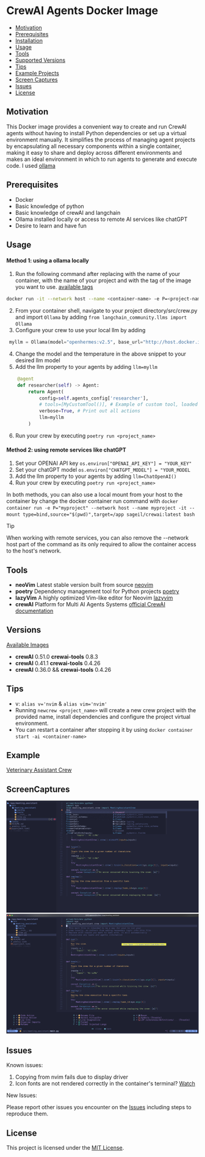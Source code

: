 # CrewAI Agents Docker Image

- [Motivation](#motivation)
- [Prerequisites](#prerequisites)
- [Installation](#installation)
- [Usage](#usage)
- [Tools](#tools)
- [Supported Versions](#versions)
- [Tips](#tips)
- [Example Projects](#examples)
- [Screen Captures](#ScreenCaptures)
- [Issues](#issues)
- [License](#license)

## Motivation

This Docker image provides a convenient way to create and run CrewAI agents without having to install Python dependencies or set up a virtual environment manually. It simplifies the process of managing agent projects by encapsulating all necessary components within a single container, making it easy to share and deploy across different environments and makes an ideal environment in which to run agents to generate and execute code. I used [ollama](https://ollama.com/)

## Prerequisites
- Docker
- Basic knowledge of python
- Basic knowledge of crewAI and langchain
- Ollama installed locally or access to remote AI services like chatGPT
- Desire to learn and have fun

## Usage
#### Method 1: using a ollama locally
1. Run the following command after replacing <container-name> with the name of your container, <project-name> with the name of your project and <tag> with the tag of the image you want to use. [available tags](https://hub.docker.com/r/sageil/crewai/tags)

```bash
docker run -it --network host --name <container-name> -e P=<project-name> sageil/crewai:<tag> bash
```
2. From your container shell, navigate to your project directory/src/crew.py and import `Ollama` by adding `from langchain_community.llms import Ollama`
3. Configure your crew to use your local llm by adding 

```python
 myllm = Ollama(model="openhermes:v2.5", base_url="http://host.docker.internal:11434", temperature=0)
```
4. Change the model and the temperature in the above snippet to your desired llm model
5. Add the llm property to your agents by adding `llm=myllm` 
```python
    @agent
    def researcher(self) -> Agent:
        return Agent(
            config=self.agents_config['researcher'],
            # tools=[MyCustomTool()], # Example of custom tool, loaded on the beginning of file
            verbose=True, # Print out all actions
            llm=myllm
        )

```
6. Run your crew by executing `poetry run <project_name>`

#### Method 2: using remote services like chatGPT
1. Set your OPENAI API key `os.environ["OPENAI_API_KEY"] = "YOUR_KEY"`
2. Set your chatGPT model `os.environ["CHATGPT_MODEL"] = "YOUR_MODEL`
3. Add the llm property to your agents by adding `llm=ChatOpenAI()`
4. Run your crew by executing `poetry run <project_name>`

In both methods, you can also use a local mount from your host to the container by change the docker container run command with 
`docker container run -e P="myproject" --network host --name myproject -it --mount type=bind,source="$(pwd)",target=/app sageil/crewai:latest bash`

> [!TIP]  
> When working with remote services, you can also remove the --network host part of the command as its only required to allow
> the container access to the host's network.

## Tools

- **neoVim** Latest stable version built from source [neovim](https://github.com/neovim/neovim)
- **poetry** Dependency management tool for Python projects [poetry](https://python-poetry.org/)
- **lazyVim** A highly optimized Vim-like editor for Neovim [lazyvim](https://www.lazyvim.org/)
- **crewAI** Platform for Multi AI Agents Systems [official CrewAI documentation](https://docs.crewai.com/)

## Versions

[Available Images](https://hub.docker.com/r/sageil/crewai/tags)
- **crewAI** 0.51.0 **crewai-tools** 0.8.3
- **crewAI** 0.41.1 **crewai-tools** 0.4.26
- **crewAI** 0.36.0 && **crewai-tools** 0.4.26


## Tips 
- v: `alias v='nvim` & `alias vim='nvim'`
- Running `newcrew <project_name>` will create a new crew project with the provided name, install dependencies and configure the project virtual environment.
- You can restart a container after stopping it by using `docker container start -ai <container-name>`

## Example

[Veterinary Assistant Crew](https://github.com/sageil/veterinary_assistant)

## ScreenCaptures

![Editor](assets/nvim-main.png)
![Code](assets/code-action.png)

## Issues
Known issues:

1. Copying from nvim fails due to display driver
2. Icon fonts are not rendered correctly in the container's terminal? [Watch](https://www.youtube.com/watch?v=mQdB_kHyZn8)

New Issues:

Please report other issues you encounter on the [Issues](https://github.com/sageil/crewai-docker-image/issues) including steps to reproduce them.

## License
This project is licensed under the [MIT License](https://github.com/sageil/crewai-docker-image/blob/main/LICENSE.md).